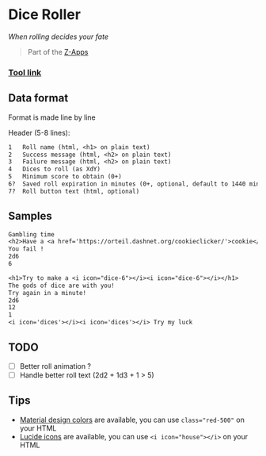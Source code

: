 # Dice Roller
*When rolling decides your fate*

> Part of the [Z-Apps](https://github.com/clement-gouin/z-app)

### [Tool link](https://clement-gouin.github.io/dice-roller/)

## Data format

Format is made line by line

Header (5-8 lines):
```txt
1   Roll name (html, <h1> on plain text)
2   Success message (html, <h2> on plain text)
3   Failure message (html, <h2> on plain text)
4   Dices to roll (as XdY)
5   Minimum score to obtain (0+)
6?  Saved roll expiration in minutes (0+, optional, default to 1440 minutes)
7?  Roll button text (html, optional)
```

## Samples

```txt
Gambling time
<h2>Have a <a href='https://orteil.dashnet.org/cookieclicker/'>cookie</a> !</h2>
You fail !
2d6
6
```

```txt
<h1>Try to make a <i icon="dice-6"></i><i icon="dice-6"></i></h1>
The gods of dice are with you!
Try again in a minute!
2d6
12
1
<i icon='dices'></i><i icon='dices'></i> Try my luck
```

## TODO

* [ ] Better roll animation ?
* [ ] Handle better roll text (2d2 + 1d3 + 1 > 5)

## Tips

* [Material design colors](https://materialui.co/colors/) are available, you can use `class="red-500"` on your HTML
* [Lucide icons](https://lucide.dev/icons) are available, you can use `<i icon="house"></i>` on your HTML